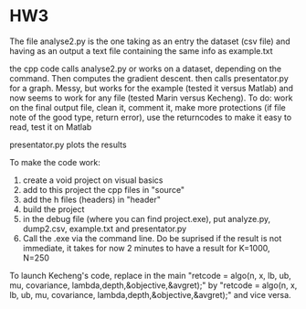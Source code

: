 # HW3
The file analyse2.py is the one taking as an entry the dataset (csv file) and having as an output a text file containing the same info as example.txt

the cpp code calls analyse2.py or works on a dataset, depending on the command. Then computes the gradient descent. then calls presentator.py for a graph. Messy, but works for the example (tested it versus Matlab) and now seems to work for any file (tested Marin versus Kecheng). To do: work on the final output file, clean it, comment it, make more protections (if file note of the good type, return error), use the returncodes to make it easy to read, test it on Matlab

presentator.py plots the results

To make the code work:

1) create a void project on visual basics
2) add to this project the cpp files in "source"
3) add the h files (headers) in "header"
4) build the project
5) in the debug file (where you can find project.exe), put analyze.py, dump2.csv, example.txt and presentator.py
6) Call the .exe via the command line. Do be suprised if the result is not immediate, it takes for now 2 minutes to have a result for K=1000, N=250

To launch Kecheng's code, replace in the main "retcode = algo(n, x, lb, ub, mu, covariance, lambda,depth,&objective,&avgret);" 
by "retcode = algo(n, x, lb, ub, mu, covariance, lambda,depth,&objective,&avgret);" and vice versa.

